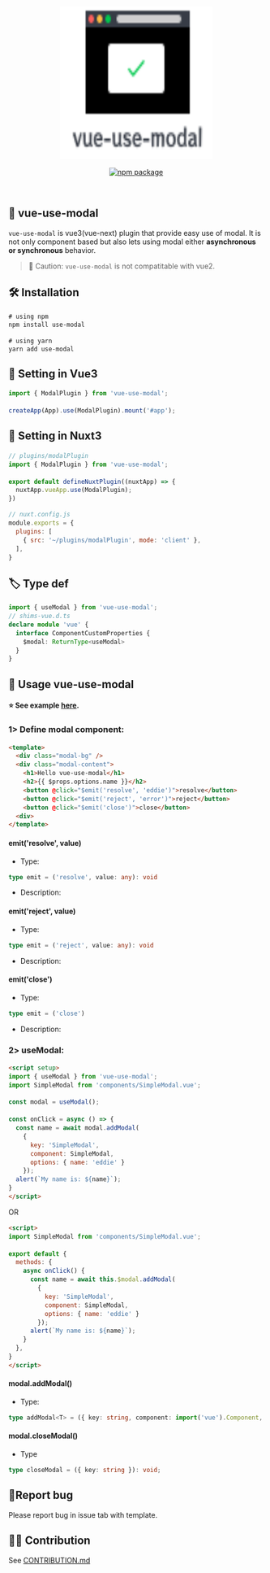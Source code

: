 <p align="center">
  <img src="./images/logo.svg" width="300" height="300">
</p>
<p align="center">
  <a href="https://npmjs.com/package/vue-use-modal"><img src="https://img.shields.io/npm/v/vue-use-modal.svg" alt="npm package"></a>
</p>
<br />

## 🎨 vue-use-modal 

`vue-use-modal` is vue3(vue-next) plugin that provide easy use of modal. It is not only component based but also lets using modal either **asynchronous or synchronous** behavior.

> 🚨 Caution: `vue-use-modal` is not compatitable with vue2.

## 🛠 Installation

```shell
# using npm
npm install use-modal

# using yarn
yarn add use-modal
```

## 📝 Setting in Vue3 

```javascript
import { ModalPlugin } from 'vue-use-modal';

createApp(App).use(ModalPlugin).mount('#app');
```

## 📝 Setting in Nuxt3

```javascript
// plugins/modalPlugin
import { ModalPlugin } from 'vue-use-modal';

export default defineNuxtPlugin((nuxtApp) => {
  nuxtApp.vueApp.use(ModalPlugin);
})
```

```javascript
// nuxt.config.js
module.exports = {
  plugins: [
    { src: '~/plugins/modalPlugin', mode: 'client' },
  ],
}
```

## 🏷 Type def

```typescript
import { useModal } from 'vue-use-modal';
// shims-vue.d.ts
declare module 'vue' {
  interface ComponentCustomProperties {
    $modal: ReturnType<useModal>
  }
}
```

## 🎩 Usage vue-use-modal

#### ⭐️ See example [here](https://github.com/eddie0329/vue-use-modal/tree/main/playground).

### 1> Define modal component:

```html
<template>
  <div class="modal-bg" />
  <div class="modal-content">
    <h1>Hello vue-use-modal</h1>
    <h2>{{ $props.options.name }}</h2>
    <button @click="$emit('resolve', 'eddie')">resolve</button>
    <button @click="$emit('reject', 'error')">reject</button>
    <button @click="$emit('close')">close</button>
  <div>
</template>
```

#### emit('resolve', value)

- Type:
``` typescript
type emit = ('resolve', value: any): void
```
- Description: 

#### emit('reject', value)
- Type:
``` typescript
type emit = ('reject', value: any): void
```
- Description:


#### emit('close')
- Type:
```typescript
type emit = ('close')
```
- Description:

### 2> useModal:

```html
<script setup>
import { useModal } from 'vue-use-modal';
import SimpleModal from 'components/SimpleModal.vue';

const modal = useModal();

const onClick = async () => {
  const name = await modal.addModal(
    { 
      key: 'SimpleModal', 
      component: SimpleModal,
      options: { name: 'eddie' }
    });
  alert(`My name is: ${name}`);
}
</script>
```

OR

```html
<script>
import SimpleModal from 'components/SimpleModal.vue';

export default {
  methods: {
    async onClick() {
      const name = await this.$modal.addModal(
        {
          key: 'SimpleModal',
          component: SimpleModal,
          options: { name: 'eddie' }
        });
      alert(`My name is: ${name}`);
    }
  },
}
</script>
```

#### modal.addModal()

- Type:
```typescript
type addModal<T> = ({ key: string, component: import('vue').Component, options?: any }): Promise<T>;
```

#### modal.closeModal()
- Type
```typescript
type closeModal = ({ key: string }): void;
```

## 🐛Report bug

Please report bug in issue tab with template.

## 🙇🏻‍️ Contribution

See [CONTRIBUTION.md](https://github.com/eddie0329/vue-use-modal/blob/main/CONTRIBUTING.md)
